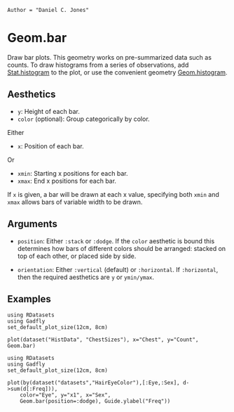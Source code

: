 ```@meta
Author = "Daniel C. Jones"
```

# Geom.bar

Draw bar plots. This geometry works on pre-summarized data such as counts. To
draw histograms from a series of observations, add [Stat.histogram](@ref) to the plot,
or use the convenient geometry [Geom.histogram](@ref).

## Aesthetics

  * `y`: Height of each bar.
  * `color` (optional): Group categorically by color.

Either

  * `x`: Position of each bar.

Or

  * `xmin`: Starting x positions for each bar.
  * `xmax`: End x positions for each bar.

If `x` is given, a bar will be drawn at each x value, specifying both `xmin` and
`xmax` allows bars of variable width to be drawn.

## Arguments

  * `position`: Either `:stack` or `:dodge`. If the `color` aesthetic is
    bound this determines how bars of different colors should be arranged:
    stacked on top of each other, or placed side by side.

  * `orientation`: Either `:vertical` (default) or `:horizontal`. If
    `:horizontal`, then the required aesthetics are `y` or `ymin/ymax`.

## Examples

```@setup 1
using RDatasets
using Gadfly
set_default_plot_size(12cm, 8cm)
```

```@example 1
plot(dataset("HistData", "ChestSizes"), x="Chest", y="Count", Geom.bar)
```

```@setup 2
using RDatasets
using Gadfly
set_default_plot_size(12cm, 8cm)
```

```@example 1
plot(by(dataset("datasets","HairEyeColor"),[:Eye,:Sex], d->sum(d[:Freq])),
    color="Eye", y="x1", x="Sex",
    Geom.bar(position=:dodge), Guide.ylabel("Freq"))
```
